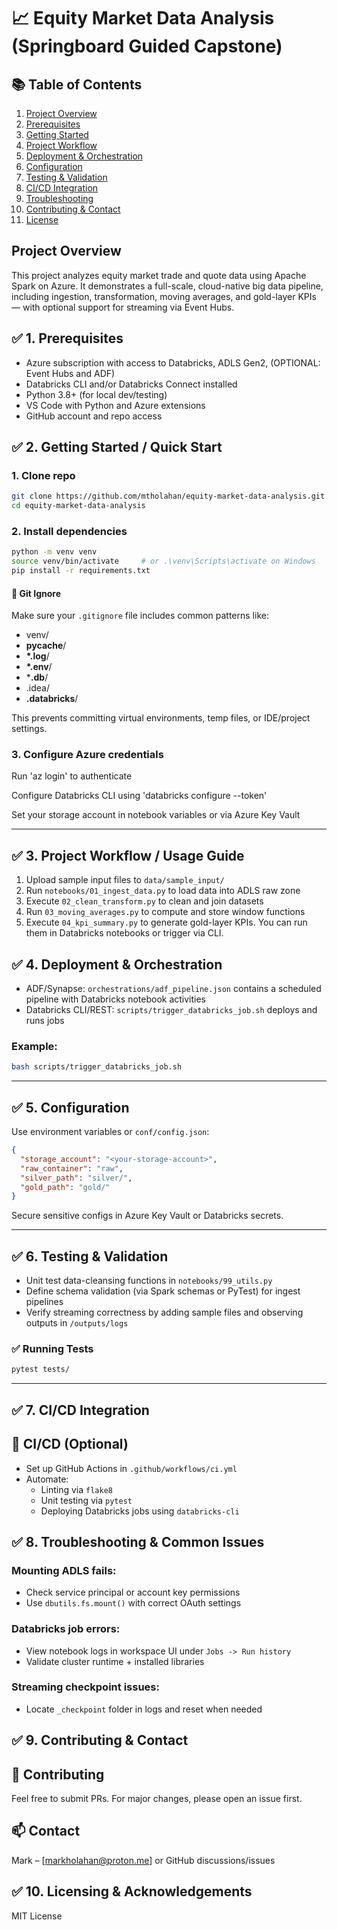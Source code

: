 # 📈 Equity Market Data Analysis (Springboard Guided Capstone)

## 📚 Table of Contents
1. [Project Overview](#project-overview)
2. [Prerequisites](#-1-prerequisites)
3. [Getting Started](#-2-getting-started--quick-start)
4. [Project Workflow](#-3-project-workflow--usage-guide)
5. [Deployment & Orchestration](#-4-deployment--orchestration)
6. [Configuration](#-5-configuration)
7. [Testing & Validation](#-6-testing--validation)
8. [CI/CD Integration](#-7-cicd-integration)
9. [Troubleshooting](#-8-troubleshooting--common-issues)
10. [Contributing & Contact](#-9-contributing--contact)
11. [License](#-10-licensing--acknowledgements)

## Project Overview

This project analyzes equity market trade and quote data using Apache Spark on Azure. It demonstrates a full-scale, cloud-native big data pipeline, including ingestion, transformation, moving averages, and gold-layer KPIs — with optional support for streaming via Event Hubs.



## ✅ 1. Prerequisites

- Azure subscription with access to Databricks, ADLS Gen2, (OPTIONAL: Event Hubs and ADF)
- Databricks CLI and/or Databricks Connect installed
- Python 3.8+ (for local dev/testing)
- VS Code with Python and Azure extensions
- GitHub account and repo access
  



## ✅ 2. Getting Started / Quick Start

### 1. Clone repo
```bash
git clone https://github.com/mtholahan/equity-market-data-analysis.git
cd equity-market-data-analysis
```

### 2. Install dependencies

```bash
python -m venv venv
source venv/bin/activate     # or .\venv\Scripts\activate on Windows
pip install -r requirements.txt
```

#### 📁 Git Ignore

Make sure your `.gitignore` file includes common patterns like:

- venv/
- __pycache__/
-  __*.log__/
-  __*.env__/
-  ***.db**/
-  .idea/
-  **.databricks**/

This prevents committing virtual environments, temp files, or IDE/project settings.

### 3. Configure Azure credentials

Run 'az login' to authenticate

Configure Databricks CLI using 'databricks configure --token'

Set your storage account in notebook variables or via Azure Key Vault

---



## ✅ 3. **Project Workflow / Usage Guide**

1. Upload sample input files to `data/sample_input/`
2. Run `notebooks/01_ingest_data.py` to load data into ADLS raw zone
3. Execute `02_clean_transform.py` to clean and join datasets
4. Run `03_moving_averages.py` to compute and store window functions
5. Execute `04_kpi_summary.py` to generate gold-layer KPIs.
   You can run them in Databricks notebooks or trigger via CLI.



## ✅ 4. Deployment & Orchestration

- ADF/Synapse: `orchestrations/adf_pipeline.json` contains a scheduled pipeline with Databricks notebook activities
- Databricks CLI/REST: `scripts/trigger_databricks_job.sh` deploys and runs jobs

### Example:
```bash
bash scripts/trigger_databricks_job.sh
```



---

## ✅ 5. **Configuration**

Use environment variables or `conf/config.json`:

```json
{
  "storage_account": "<your-storage-account>",
  "raw_container": "raw",
  "silver_path": "silver/",
  "gold_path": "gold/"
}
```

Secure sensitive configs in Azure Key Vault or Databricks secrets.

---

## ✅ 6. **Testing & Validation**

- Unit test data-cleansing functions in `notebooks/99_utils.py`
- Define schema validation (via Spark schemas or PyTest) for ingest pipelines
- Verify streaming correctness by adding sample files and observing outputs in `/outputs/logs`

### ✅ Running Tests

```bash
pytest tests/
```

---



## ✅ 7. CI/CD Integration

## 🤖 CI/CD (Optional)

- Set up GitHub Actions in `.github/workflows/ci.yml`
- Automate:
  - Linting via `flake8`
  - Unit testing via `pytest`
  - Deploying Databricks jobs using `databricks-cli`



## ✅ 8. Troubleshooting & Common Issues

### Mounting ADLS fails:
- Check service principal or account key permissions
- Use `dbutils.fs.mount()` with correct OAuth settings

### Databricks job errors:
- View notebook logs in workspace UI under `Jobs -> Run history`
- Validate cluster runtime + installed libraries

### Streaming checkpoint issues:
- Locate `_checkpoint` folder in logs and reset when needed



## ✅ 9. Contributing & Contact

## 🤝 Contributing

Feel free to submit PRs. For major changes, please open an issue first.

## 📫 Contact

Mark – [markholahan@proton.me] or GitHub discussions/issues



## ✅ 10. Licensing & Acknowledgements

MIT License
